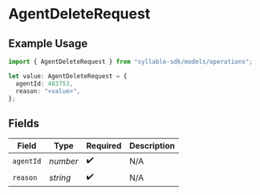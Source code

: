 # AgentDeleteRequest

## Example Usage

```typescript
import { AgentDeleteRequest } from "syllable-sdk/models/operations";

let value: AgentDeleteRequest = {
  agentId: 483753,
  reason: "<value>",
};
```

## Fields

| Field              | Type               | Required           | Description        |
| ------------------ | ------------------ | ------------------ | ------------------ |
| `agentId`          | *number*           | :heavy_check_mark: | N/A                |
| `reason`           | *string*           | :heavy_check_mark: | N/A                |